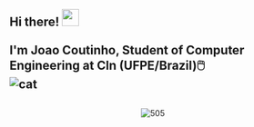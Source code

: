 <h2 align="left">
 <abc>
    <br>Hi there! <img src="https://user-images.githubusercontent.com/42378118/110234147-e3259600-7f4e-11eb-95be-0c4047144dea.gif" width="30"><br>
    <br> I'm Joao Coutinho, Student of Computer Engineering at CIn (UFPE/Brazil)🖱️<br>
    <img align="left" alt="cat" src="https://media.giphy.com/media/d6eDukfRfovvb6Ft4J/giphy.gif">
    
  <br>
  
  </abc>
 
</h2> 

## 

<p align="center">
    <img align="center" alt="505" src="https://media.giphy.com/media/hWHgmVRQbfjWD6Wphw/giphy.gif">    
</p>
 
